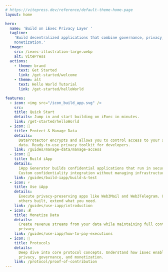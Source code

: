 ```yaml
---
# https://vitepress.dev/reference/default-theme-home-page
layout: home

hero:
  name: 'Build on iExec Privacy Layer '
  tagline:
    'Build decentralized applications that combine governance, privacy, and
    monetization.'
  image:
    src: /iexec-illustration-large.webp
    alt: VitePress
  actions:
    - theme: brand
      text: Get Started
      link: /get-started/welcome
    - theme: alt
      text: Hello World Tutorial
      link: /get-started/helloWorld

features:
  - icon: <img src="/icon_build_app.svg" />
    src:
    title: Quick Start
    details: Jump in and start building on iExec in minutes.
    link: /get-started/helloWorld
  - icon: 🔐
    title: Protect & Manage Data
    details:
      DataProtector encrypts and allows you to control access to your sensitive
      data. Ready-to-use privacy toolkit for developers.
    link: /guides/manage-data/manage-access
  - icon: 🤖
    title: Build iApp
    details:
      iApp Generator builds confidential applications that run in secure TEEs.
      Custom confidentiality integration without managing infrastructure.
    link: /guides/build-iapp/build-&-test
  - icon: ⚡
    title: Use iApp
    details:
      Execute privacy-preserving apps like Web3Mail and Web3Telegram. Use what
      others built, extend what you need.
    link: /guides/use-iapp/introduction
  - icon: 💰
    title: Monetize Data
    details:
      Create revenue streams from your data while maintaining full control and
      privacy
    link: /guides/use-iapp/how-to-pay-executions
  - icon: 🧠
    title: Protocols
    details:
      Deep dive into core protocol concepts. Understand how iExec enables
      privacy, governance, and monetization.
    link: /protocol/proof-of-contribution
---
```

